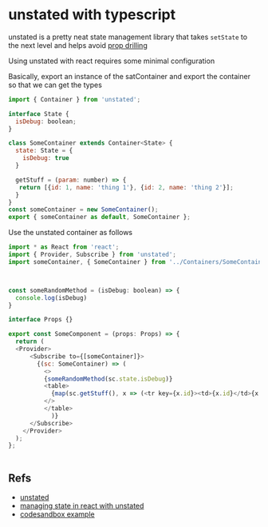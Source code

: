 # unstated with typescript

unstated is a pretty neat state management library that takes `setState` to the next level and helps avoid [prop drilling](https://blog.kentcdodds.com/prop-drilling-bb62e02cb691) 

Using unstated with react requires some minimal configuration

Basically, export an instance of the satContainer and export the container so that we can get the types

```javascript
import { Container } from 'unstated';

interface State {
  isDebug: boolean;
}

class SomeContainer extends Container<State> {
  state: State = {
    isDebug: true
  }

  getStuff = (param: number) => {
   return [{id: 1, name: 'thing 1'}, {id: 2, name: 'thing 2'}];
  }
}
const someContainer = new SomeContainer();
export { someContainer as default, SomeContainer };
```

Use the unstated container as follows

```javascript
import * as React from 'react';
import { Provider, Subscribe } from 'unstated';
import someContainer, { SomeContainer } from '../Containers/SomeContainer';



const someRandomMethod = (isDebug: boolean) => {
  console.log(isDebug)
}

interface Props {}

export const SomeComponent = (props: Props) => {
  return (
  <Provider>
      <Subscribe to={[someContainer]}>
        {(sc: SomeContainer) => (
          <>
          {someRandomMethod(sc.state.isDebug)}
          <table>
            {map(sc.getStuff(), x => (<tr key={x.id}><td>{x.id}</td>{x.name}<td</td></tr>)}
          </>
          </table>
            )}
      </Subscribe>
    </Provider>
  );
};
        

```

## Refs

- [unstated](https://github.com/jamiebuilds/unstated)
- [managing state in react with unstated](https://able.bio/drenther/managing-state-in-react-with-unstated--35akdue)
- [codesandbox example](https://codesandbox.io/s/ko27x3wvm3)
